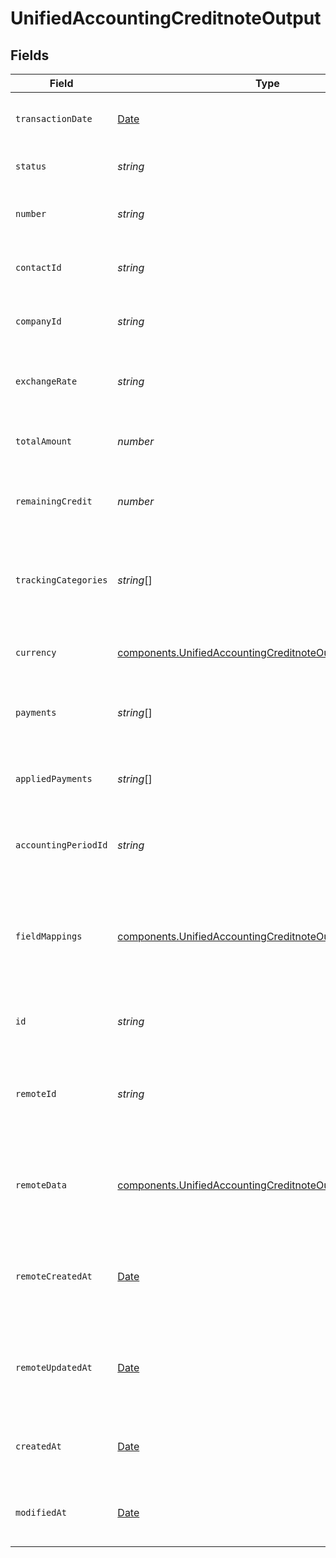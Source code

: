 # UnifiedAccountingCreditnoteOutput


## Fields

| Field                                                                                                                                  | Type                                                                                                                                   | Required                                                                                                                               | Description                                                                                                                            | Example                                                                                                                                |
| -------------------------------------------------------------------------------------------------------------------------------------- | -------------------------------------------------------------------------------------------------------------------------------------- | -------------------------------------------------------------------------------------------------------------------------------------- | -------------------------------------------------------------------------------------------------------------------------------------- | -------------------------------------------------------------------------------------------------------------------------------------- |
| `transactionDate`                                                                                                                      | [Date](https://developer.mozilla.org/en-US/docs/Web/JavaScript/Reference/Global_Objects/Date)                                          | :heavy_minus_sign:                                                                                                                     | The date of the credit note transaction                                                                                                | 2024-06-15T12:00:00Z                                                                                                                   |
| `status`                                                                                                                               | *string*                                                                                                                               | :heavy_minus_sign:                                                                                                                     | The status of the credit note                                                                                                          | Issued                                                                                                                                 |
| `number`                                                                                                                               | *string*                                                                                                                               | :heavy_minus_sign:                                                                                                                     | The number of the credit note                                                                                                          | CN-001                                                                                                                                 |
| `contactId`                                                                                                                            | *string*                                                                                                                               | :heavy_minus_sign:                                                                                                                     | The UUID of the associated contact                                                                                                     | 801f9ede-c698-4e66-a7fc-48d19eebaa4f                                                                                                   |
| `companyId`                                                                                                                            | *string*                                                                                                                               | :heavy_minus_sign:                                                                                                                     | The UUID of the associated company                                                                                                     | 801f9ede-c698-4e66-a7fc-48d19eebaa4f                                                                                                   |
| `exchangeRate`                                                                                                                         | *string*                                                                                                                               | :heavy_minus_sign:                                                                                                                     | The exchange rate applied to the credit note                                                                                           | 1.2                                                                                                                                    |
| `totalAmount`                                                                                                                          | *number*                                                                                                                               | :heavy_minus_sign:                                                                                                                     | The total amount of the credit note                                                                                                    | 10000                                                                                                                                  |
| `remainingCredit`                                                                                                                      | *number*                                                                                                                               | :heavy_minus_sign:                                                                                                                     | The remaining credit on the credit note                                                                                                | 5000                                                                                                                                   |
| `trackingCategories`                                                                                                                   | *string*[]                                                                                                                             | :heavy_minus_sign:                                                                                                                     | The UUIDs of the tracking categories associated with the credit note                                                                   | [<br/>"801f9ede-c698-4e66-a7fc-48d19eebaa4f"<br/>]                                                                                     |
| `currency`                                                                                                                             | [components.UnifiedAccountingCreditnoteOutputCurrency](../../models/components/unifiedaccountingcreditnoteoutputcurrency.md)           | :heavy_minus_sign:                                                                                                                     | The currency of the credit note                                                                                                        | USD                                                                                                                                    |
| `payments`                                                                                                                             | *string*[]                                                                                                                             | :heavy_minus_sign:                                                                                                                     | The payments associated with the credit note                                                                                           | [<br/>"PAYMENT-001",<br/>"PAYMENT-002"<br/>]                                                                                           |
| `appliedPayments`                                                                                                                      | *string*[]                                                                                                                             | :heavy_minus_sign:                                                                                                                     | The applied payments associated with the credit note                                                                                   | [<br/>"APPLIED-001",<br/>"APPLIED-002"<br/>]                                                                                           |
| `accountingPeriodId`                                                                                                                   | *string*                                                                                                                               | :heavy_minus_sign:                                                                                                                     | The UUID of the associated accounting period                                                                                           | 801f9ede-c698-4e66-a7fc-48d19eebaa4f                                                                                                   |
| `fieldMappings`                                                                                                                        | [components.UnifiedAccountingCreditnoteOutputFieldMappings](../../models/components/unifiedaccountingcreditnoteoutputfieldmappings.md) | :heavy_minus_sign:                                                                                                                     | The custom field mappings of the object between the remote 3rd party & Panora                                                          | {<br/>"custom_field_1": "value1",<br/>"custom_field_2": "value2"<br/>}                                                                 |
| `id`                                                                                                                                   | *string*                                                                                                                               | :heavy_minus_sign:                                                                                                                     | The UUID of the credit note record                                                                                                     | 801f9ede-c698-4e66-a7fc-48d19eebaa4f                                                                                                   |
| `remoteId`                                                                                                                             | *string*                                                                                                                               | :heavy_minus_sign:                                                                                                                     | The remote ID of the credit note in the context of the 3rd Party                                                                       | creditnote_1234                                                                                                                        |
| `remoteData`                                                                                                                           | [components.UnifiedAccountingCreditnoteOutputRemoteData](../../models/components/unifiedaccountingcreditnoteoutputremotedata.md)       | :heavy_minus_sign:                                                                                                                     | The remote data of the credit note in the context of the 3rd Party                                                                     | {<br/>"raw_data": {<br/>"additional_field": "some value"<br/>}<br/>}                                                                   |
| `remoteCreatedAt`                                                                                                                      | [Date](https://developer.mozilla.org/en-US/docs/Web/JavaScript/Reference/Global_Objects/Date)                                          | :heavy_minus_sign:                                                                                                                     | The date when the credit note was created in the remote system                                                                         | 2024-06-15T12:00:00Z                                                                                                                   |
| `remoteUpdatedAt`                                                                                                                      | [Date](https://developer.mozilla.org/en-US/docs/Web/JavaScript/Reference/Global_Objects/Date)                                          | :heavy_minus_sign:                                                                                                                     | The date when the credit note was last updated in the remote system                                                                    | 2024-06-15T12:00:00Z                                                                                                                   |
| `createdAt`                                                                                                                            | [Date](https://developer.mozilla.org/en-US/docs/Web/JavaScript/Reference/Global_Objects/Date)                                          | :heavy_minus_sign:                                                                                                                     | The created date of the credit note record                                                                                             | 2024-06-15T12:00:00Z                                                                                                                   |
| `modifiedAt`                                                                                                                           | [Date](https://developer.mozilla.org/en-US/docs/Web/JavaScript/Reference/Global_Objects/Date)                                          | :heavy_minus_sign:                                                                                                                     | The last modified date of the credit note record                                                                                       | 2024-06-15T12:00:00Z                                                                                                                   |